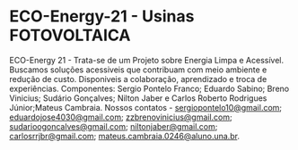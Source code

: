 # ECO-Energy-21 - Usinas FOTOVOLTAICA
ECO-Energy 21 - Trata-se de um Projeto sobre Energia Limpa e Acessível. 
Buscamos soluções acessiveis que contribuam com meio ambiente e redução de custo.
Disponiveis a colaboração, aprendizado e troca de experiências.
Componentes: Sergio Pontelo Franco; Eduardo Sabino; Breno Vinicius; Sudário Gonçalves; Nilton Jaber e Carlos Roberto Rodrigues Júnior;Mateus Cambraia.
Nossos contatos - sergiopontelo10@gmail.com; eduardojose4030@gmail.com; zzbrenovinicius@gmail.com; sudarioogoncalves@gmail.com; niltonjaber@gmail.com; carlosrrjbr@gmail.com; mateus.cambraia.0246@aluno.una.br.
